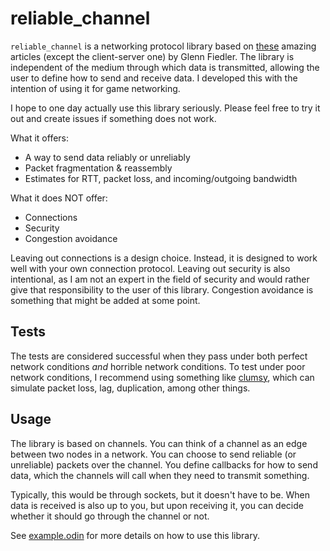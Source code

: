 # reliable_channel

`reliable_channel` is a networking protocol library based on [these](https://gafferongames.com/categories/building-a-game-network-protocol/) amazing articles (except the client-server one) by Glenn Fiedler. The library is independent of the medium through which data is transmitted, allowing the user to define how to send and receive data. I developed this with the intention of using it for game networking.

I hope to one day actually use this library seriously. Please feel free to try it out and create issues if something does not work.

What it offers:
- A way to send data reliably or unreliably
- Packet fragmentation & reassembly
- Estimates for RTT, packet loss, and incoming/outgoing bandwidth

What it does NOT offer:
- Connections
- Security
- Congestion avoidance

Leaving out connections is a design choice. Instead, it is designed to work well with your own connection protocol. Leaving out security is also intentional, as I am not an expert in the field of security and would rather give that responsibility to the user of this library. Congestion avoidance is something that might be added at some point.

## Tests

The tests are considered successful when they pass under both perfect network conditions _and_ horrible network conditions. To test under poor network conditions, I recommend using something like [clumsy](https://jagt.github.io/clumsy/), which can simulate packet loss, lag, duplication, among other things.

## Usage

The library is based on channels. You can think of a channel as an edge between two nodes in a network. You can choose to send reliable (or unreliable) packets over the channel. You define callbacks for how to send data, which the channels will call when they need to transmit something.

Typically, this would be through sockets, but it doesn't have to be. When data is received is also up to you, but upon receiving it, you can decide whether it should go through the channel or not.

See [example.odin](example.odin) for more details on how to use this library.
